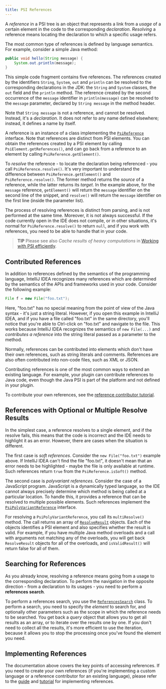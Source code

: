 ```yaml
---
title: PSI References
---
```


A *reference* in a PSI tree is an object that represents a link from a *usage* of a certain element in the code
to the corresponding *declaration*. *Resolving* a reference means locating the declaration to which a specific usage
refers.

The most common type of references is defined by language semantics. For example, consider a simple Java method:

```java
public void hello(String message) {
    System.out.println(message);
}
```

This simple code fragment contains five references. The references created by the identifiers `String`, `System`, `out` and
`println` can be resolved to the corresponding declarations in the JDK: the `String` and `System` classes, the `out` field and the
`println` method. The reference created by the second occurrence of the `message` identifier in `println(message)` can be resolved to the
`message` parameter, declared by `String message` in the method header.

Note that `String message` is not a reference, and cannot be resolved. Instead, it's a _declaration_. It does not
refer to any name defined elsewhere; instead, it defines a name by itself.

A reference is an instance of a class implementing the [`PsiReference`](upsource:///platform/core-api/src/com/intellij/psi/PsiReference.java) interface.
Note that references are distinct from PSI elements. You can obtain the references created by a PSI element by calling
`PsiElement.getReferences()`, and can go back from a reference to an element by calling `PsiReference.getElement()`.

To *resolve* the reference - to locate the declaration being referenced - you call `PsiReference.resolve()`. It's very
important to understand the difference between `PsiReference.getElement()` and `PsiReference.resolve()`. The former method returns the _source_
of a reference, while the latter returns its _target_. In the example above, for the `message` reference, `getElement()`
will return the `message` identifier on the second line of the snippet, and `resolve()` will return the `message` identifier
on the first line (inside the parameter list).

The process of resolving references is distinct from parsing, and is not performed at the same time. Moreover, it is
not always successful. If the code currently open in the IDE does not compile, or in other situations, it's normal
for `PsiReference.resolve()` to return `null`, and if you work with references, you need to be able to handle that in your code.

> **TIP** Please see also _Cache results of heavy computations_ in [Working with PSI efficiently](/reference_guide/performance/performance.md#working-with-psi-efficiently).

## Contributed References

In addition to references defined by the semantics of the programming language, IntelliJ IDEA recognizes many references
which are determined by the semantics of the APIs and frameworks used in your code. Consider the following example:

```java
File f = new File("foo.txt");
```

Here, "foo.txt" has no special meaning from the point of view of the Java syntax - it's just a string literal. However,
if you open this example in IntelliJ IDEA, and if you have a file called "foo.txt" in the same directory, you'll notice
that you're able to Ctrl-click on "foo.txt" and navigate to the file. This works because IntelliJ IDEA recognizes the
semantics of `new File(...)` and _contributes a reference_ into the string literal passed as a parameter to the method.

Normally, references can be contributed into elements which don't have their own references, such as string literals
and comments. References are also often contributed into non-code files, such as XML or JSON.

Contributing references is one of the most common ways to extend an existing language. For example, your plugin can
contribute references to Java code, even though the Java PSI is part of the platform and not defined in your plugin.

To contribute your own references, see the [reference contributor tutorial](/tutorials/custom_language_support/reference_contributor.md).


## References with Optional or Multiple Resolve Results

In the simplest case, a reference resolves to a single element, and if the resolve fails, this means that the
code is incorrect and the IDE needs to highlight it as an error. However, there are cases when the situation is different.

The first case is *soft references*. Consider the `new File("foo.txt")` example above. If IntelliJ IDEA can't find
the file "foo.txt", it doesn't mean that an error needs to be highlighted - maybe the file is only available at runtime.
Such references return `true` from the `PsiReference.isSoft()` method.

The second case is *polyvariant references*. Consider the case of a JavaScript program. JavaScript is a dynamically
typed language, so the IDE cannot always precisely determine which method is being called at a particular location.
To handle this, it provides a reference that can be resolved to multiple possible elements.
Such references implement the [`PsiPolyVariantReference`](upsource:///platform/core-api/src/com/intellij/psi/PsiPolyVariantReference.java) interface.

For resolving a `PsiPolyVariantReference`, you call its `multiResolve()` method. The call returns an array of
[`ResolveResult`](upsource:///platform/core-api/src/com/intellij/psi/ResolveResult.java) objects. Each of the
objects identifies a PSI element and also specifies whether the result is valid. For example, if you have multiple
Java method overloads and a call with arguments not matching any of the overloads, you will get
back `ResolveResult` objects for all of the overloads, and `isValidResult()` will return false for all of them.


## Searching for References

As you already know, resolving a reference means going from a usage to the corresponding declaration. To perform the
navigation in the opposite direction - from a declaration to its usages - you need to perform a **references search**.

To perform a references search, you use the 
[`ReferencesSearch`](upsource:///platform/indexing-api/src/com/intellij/psi/search/searches/ReferencesSearch.java) class.
To perform a search, you need to specify the *element* to search for, and optionally other parameters such as the
scope in which the reference needs to be searched. You get back a *query* object that allows you to get all results
as an array, or to iterate over the results one by one. If you don't need to collect all the results, it's more efficient
to use the iteration, because it allows you to stop the processing once you've found the element you need.


## Implementing References

The documentation above covers the key points of accessing references. If you need to create your own references
(if you're implementing a custom language or a reference contributor for an existing language),
please refer to the [guide](/reference_guide/custom_language_support/references_and_resolve.md) and
[tutorial](/tutorials/custom_language_support/reference_contributor.md) for implementing references.
